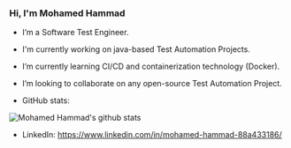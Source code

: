 ### Hi, I'm Mohamed Hammad 
- I’m a Software Test Engineer.
- I'm currently working on java-based Test Automation Projects.
- I’m currently learning CI/CD and containerization technology (Docker).
- I’m looking to collaborate on any open-source Test Automation Project.


- GitHub stats:

![Mohamed Hammad's github stats](https://github-readme-stats.vercel.app/api?username=hammad101088&&show_icons=true&title_color=ffffff&icon_color=bb2acf&text_color=daf7dc&bg_color=151515)


- LinkedIn: https://www.linkedin.com/in/mohamed-hammad-88a433186/
